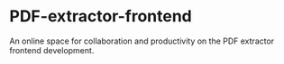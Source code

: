 # PDF-extractor-frontend
An online space for collaboration and productivity on the PDF extractor frontend development.
